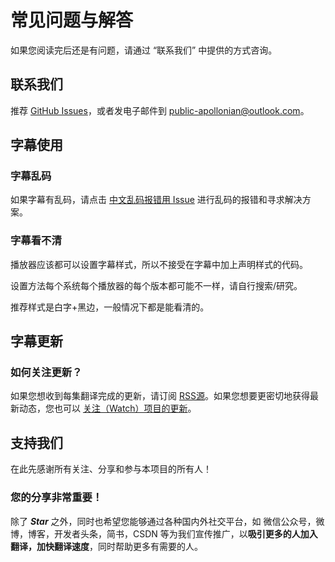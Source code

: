 # 常见问题与解答

如果您阅读完后还是有问题，请通过 “联系我们” 中提供的方式咨询。

## 联系我们

推荐 [GitHub Issues](https://github.com/ApolloZhu/Developing-iOS-11-Apps-with-Swift/issues/new)，或者发电子邮件到 [public-apollonian@outlook.com](mailto:public-apollonian@outlook.com)。

## 字幕使用

### 字幕乱码

如果字幕有乱码，请点击 [中文乱码报错用 Issue](https://github.com/x140yu/Developing_iOS_8_Apps_With_Swift/issues/131) 进行乱码的报错和寻求解决方案。

### 字幕看不清

播放器应该都可以设置字幕样式，所以不接受在字幕中加上声明样式的代码。

设置方法每个系统每个播放器的每个版本都可能不一样，请自行搜索/研究。

推荐样式是白字+黑边，一般情况下都是能看清的。

## 字幕更新

### 如何关注更新？

如果您想收到每集翻译完成的更新，请订阅 [RSS源](https://github.com/ApolloZhu/Developing-iOS-11-Apps-with-Swift/releases.atom)。如果您想要更密切地获得最新动态，您也可以 [关注（Watch）项目的更新](https://github.com/ApolloZhu/Developing-iOS-11-Apps-with-Swift/subscription)。

## 支持我们

在此先感谢所有关注、分享和参与本项目的所有人！

### 您的分享非常重要！

除了 ***Star*** 之外，同时也希望您能够通过各种国内外社交平台，如 微信公众号，微博，博客，开发者头条，简书，CSDN 等为我们宣传推广，以**吸引更多的人加入翻译，加快翻译速度**，同时帮助更多有需要的人。
